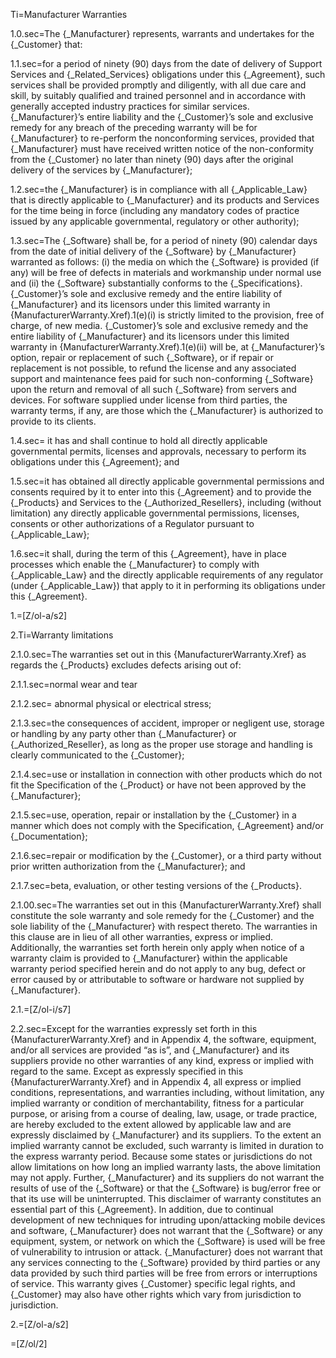 Ti=Manufacturer Warranties

1.0.sec=The {_Manufacturer} represents, warrants and undertakes for the {_Customer} that:

1.1.sec=for a period of ninety (90) days from the date of delivery of Support Services and {_Related_Services} obligations under this {_Agreement}, such services shall be provided promptly and diligently, with all due care and skill, by suitably qualified and trained personnel and in accordance with generally accepted industry practices for similar services.  {_Manufacturer}’s entire liability and the {_Customer}’s sole and exclusive remedy for any breach of the preceding warranty will be for {_Manufacturer} to re-perform the nonconforming services, provided that {_Manufacturer} must have received written notice of the non-conformity from the {_Customer} no later than ninety (90) days after the original delivery of the services by {_Manufacturer}; 

1.2.sec=the {_Manufacturer} is in compliance with all {_Applicable_Law} that is directly applicable to {_Manufacturer} and its products and Services for the time being in force (including any mandatory codes of practice issued by any applicable governmental, regulatory or other authority);  

1.3.sec=The {_Software} shall be, for a period of ninety (90) calendar days from the date of initial delivery of the {_Software} by {_Manufacturer} warranted as follows: (i) the media on which the {_Software} is provided (if any) will be free of defects in materials and workmanship under normal use and (ii) the {_Software} substantially conforms to the {_Specifications}. {_Customer}’s sole and exclusive remedy and the entire liability of {_Manufacturer} and its licensors under this limited warranty in {ManufacturerWarranty.Xref).1(e)(i) is strictly limited to the provision, free of charge, of new media. {_Customer}’s sole and exclusive remedy and the entire liability of {_Manufacturer} and its licensors under this limited warranty in {ManufacturerWarranty.Xref).1(e)(ii) will be, at {_Manufacturer}’s option, repair or replacement of such {_Software}, or if repair or replacement is not possible, to refund the license and any associated support and maintenance fees paid for such non-conforming {_Software} upon the return and removal of all such {_Software} from servers and devices. For software supplied under license from third parties, the warranty terms, if any, are those which the {_Manufacturer} is authorized to provide to its clients.

1.4.sec= it has and shall continue to hold all directly applicable governmental permits, licenses and approvals, necessary to perform its obligations under this {_Agreement}; and

1.5.sec=it has obtained all directly applicable governmental permissions and consents required by it to enter into this {_Agreement} and to provide the {_Products} and Services to the {_Authorized_Resellers}, including (without limitation) any directly applicable governmental permissions, licenses, consents or other authorizations of a Regulator pursuant to {_Applicable_Law};

1.6.sec=it shall, during the term of this {_Agreement}, have in place processes which enable the {_Manufacturer} to comply with {_Applicable_Law} and the directly applicable requirements of any regulator (under {_Applicable_Law}) that apply to it in performing its obligations under this {_Agreement}.  

1.=[Z/ol-a/s2]

2.Ti=Warranty limitations

2.1.0.sec=The warranties set out in this {ManufacturerWarranty.Xref} as regards the {_Products} excludes defects arising out of:

2.1.1.sec=normal wear and tear

2.1.2.sec= abnormal physical or electrical stress;

2.1.3.sec=the consequences of accident, improper or negligent use, storage or handling by any party other than {_Manufacturer} or {_Authorized_Reseller}, as long as the proper use storage and handling is clearly communicated to the {_Customer};

2.1.4.sec=use or installation in connection with other products which do not fit the Specification of the {_Product} or have not been approved by the {_Manufacturer}; 

2.1.5.sec=use, operation, repair or installation by the {_Customer} in a manner which does not comply with the Specification, {_Agreement} and/or {_Documentation}; 

2.1.6.sec=repair or modification by the {_Customer}, or a third party without prior written authorization from the {_Manufacturer}; and

2.1.7.sec=beta, evaluation, or other testing versions of the {_Products}.

2.1.00.sec=The warranties set out in this {ManufacturerWarranty.Xref} shall constitute the sole warranty and sole remedy for the {_Customer} and the sole liability of the {_Manufacturer} with respect thereto. The warranties in this clause are in lieu of all other warranties, express or implied.  Additionally, the warranties set forth herein only apply when notice of a warranty claim is provided to {_Manufacturer} within the applicable warranty period specified herein and do not apply to any bug, defect or error caused by or attributable to software or hardware not supplied by {_Manufacturer}.

2.1.=[Z/ol-i/s7]

2.2.sec=Except for the warranties expressly set forth in this {ManufacturerWarranty.Xref} and in Appendix 4, the software, equipment, and/or all services are provided “as is”, and {_Manufacturer} and its suppliers provide no other warranties of any kind, express or implied with regard to the same. Except as expressly specified in this {ManufacturerWarranty.Xref} and in Appendix 4, all express or implied conditions, representations, and warranties including, without limitation, any implied warranty or condition of merchantability, fitness for a particular purpose, or arising from a course of dealing, law, usage, or trade practice, are hereby excluded to the extent allowed by applicable law and are expressly disclaimed by {_Manufacturer} and its suppliers.  To the extent an implied warranty cannot be excluded, such warranty is limited in duration to the express warranty period.  Because some states or jurisdictions do not allow limitations on how long an implied warranty lasts, the above limitation may not apply.  Further, {_Manufacturer} and its suppliers do not warrant the results of use of the {_Software} or that the {_Software} is bug/error free or that its use will be uninterrupted. This disclaimer of warranty constitutes an essential part of this {_Agreement}. In addition, due to continual development of new techniques for intruding upon/attacking mobile devices and software, {_Manufacturer} does not warrant that the {_Software} or any equipment, system, or network on which the {_Software} is used will be free of vulnerability to intrusion or attack.  {_Manufacturer} does not warrant that any services connecting to the {_Software} provided by third parties or any data provided by such third parties will be free from errors or interruptions of service. This warranty gives {_Customer} specific legal rights, and {_Customer} may also have other rights which vary from jurisdiction to jurisdiction.

2.=[Z/ol-a/s2]

=[Z/ol/2]
